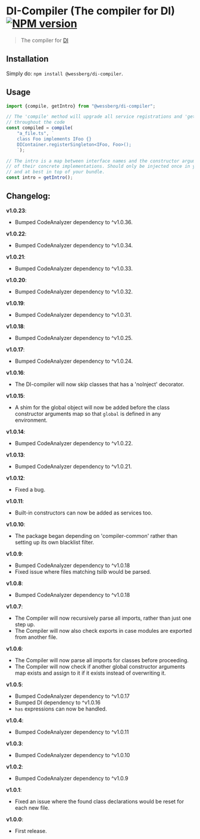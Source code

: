 # DI-Compiler (The compiler for DI) [![NPM version][npm-image]][npm-url]
> The compiler for [DI](https://www.npmjs.com/package/@wessberg/di)

## Installation
Simply do: `npm install @wessberg/di-compiler`.

## Usage
```typescript
import {compile, getIntro} from "@wessberg/di-compiler";

// The 'compile' method will upgrade all service registrations and 'get' calls
// throughout the code
const compiled = compile(
	"a_file.ts", `
	class Foo implements IFoo {}
	DIContainer.registerSingleton<IFoo, Foo>();
	`);

// The intro is a map between interface names and the constructor arguments
// of their concrete implementations. Should only be injected once in your code
// and at best in top of your bundle.
const intro = getIntro();
```

## Changelog:

**v1.0.23**:

- Bumped CodeAnalyzer dependency to ^v1.0.36.

**v1.0.22**:

- Bumped CodeAnalyzer dependency to ^v1.0.34.

**v1.0.21**:

- Bumped CodeAnalyzer dependency to ^v1.0.33.

**v1.0.20**:

- Bumped CodeAnalyzer dependency to ^v1.0.32.

**v1.0.19**:

- Bumped CodeAnalyzer dependency to ^v1.0.31.

**v1.0.18**:

- Bumped CodeAnalyzer dependency to ^v1.0.25.

**v1.0.17**:

- Bumped CodeAnalyzer dependency to ^v1.0.24.

**v1.0.16**:

- The DI-compiler will now skip classes that has a 'noInject' decorator.

**v1.0.15**:

- A shim for the global object will now be added before the class constructor arguments map so that `global` is defined in any environment.

**v1.0.14**:

- Bumped CodeAnalyzer dependency to ^v1.0.22.

**v1.0.13**:

- Bumped CodeAnalyzer dependency to ^v1.0.21.

**v1.0.12**:

- Fixed a bug.

**v1.0.11**:

- Built-in constructors can now be added as services too.

**v1.0.10**:

- The package began depending on 'compiler-common' rather than setting up its own blacklist filter.

**v1.0.9**:

- Bumped CodeAnalyzer dependency to ^v1.0.18
- Fixed issue where files matching *tslib* would be parsed.

**v1.0.8**:

- Bumped CodeAnalyzer dependency to ^v1.0.18

**v1.0.7**:

- The Compiler will now recursively parse all imports, rather than just one step up.
- The Compiler will now also check exports in case modules are exported from another file.

**v1.0.6**:

- The Compiler will now parse all imports for classes before proceeding.
- The Compiler will now check if another global constructor arguments map exists and assign to it if it exists instead of overwriting it.

**v1.0.5**:

- Bumped CodeAnalyzer dependency to ^v1.0.17
- Bumped DI dependency to ^v1.0.16
- `has` expressions can now be handled.

**v1.0.4**:

- Bumped CodeAnalyzer dependency to ^v1.0.11

**v1.0.3**:

- Bumped CodeAnalyzer dependency to ^v1.0.10

**v1.0.2**:

- Bumped CodeAnalyzer dependency to ^v1.0.9

**v1.0.1**:

- Fixed an issue where the found class declarations would be reset for each new file.

**v1.0.0**:

- First release.

[npm-url]: https://npmjs.org/package/@wessberg/di-compiler
[npm-image]: https://badge.fury.io/js/@wessberg/di-compiler.svg